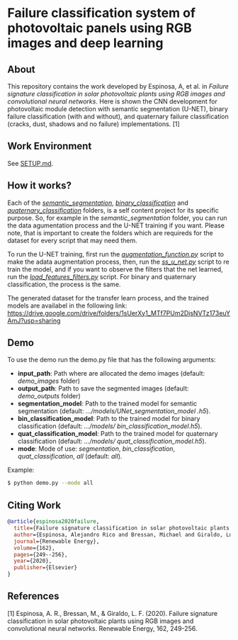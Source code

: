 # Failure classification system of photovoltaic panels using RGB images and deep learning

## About

This repository contains the work developed by Espinosa, A, et al. in *Failure signature classification in solar photovoltaic plants using RGB images and convolutional neural networks*. Here is shown the CNN development for photovoltaic module detection with semantic segmentation (U-NET), binary failure classification (with and without), 
and quaternary failure classification (cracks, dust, shadows and no failure) implementations. [1]

## Work Environment

See [SETUP.md](SETUP.md).

## How it works?

Each of the [*semantic_segmentation*](semantic_segmentation), [*binary_classification*](binary_classification) and [*quaternary_classification*](quaternary_classification) folders, is a self content project for its specific purpose. So, for example in the *semantic_segmentation* folder, you can run the data agumentation process and the U-NET training if you want. Please note, that is important to create the folders which are requireds for the dataset for every script that may need them.

To run the U-NET training, first run the [*augmentation_function.py*](semantic_segmentation/preprocessing/augmentation_function.py) script to make the adata augmentation process, then, run the [*ss_u_net.py*](semantic_segmentation/u_net/ss_u_net.py) script to re train the model, and if you want to observe the filters that the net learned, run the [*load_features_filters.py*](semantic_segmentation/u_net/load_features_filters.py) script. For binary and quaternary classification, the process is the same.

The generated dataset for the transfer learn process, and the trained models are availabel in the following link: https://drive.google.com/drive/folders/1sUerXy1_MTf7PUm2DjsNVTz173euYAmJ?usp=sharing

## Demo

To use the demo run the demo.py file that has the following arguments:

- **input_path**: Path where are allocated the demo images (default: *demo_images* folder)
- **output_path**: Path to save the segmented images (default: *demo_outputs* folder)
- **segmentation_model**: Path to the trained model for semantic segmentation (default: *.../models/UNet_segmentation_model
  .h5*).
- **bin_classification_model**: Path to the trained model for binary classification (default: *.../models/
  bin_classification_model.h5*).
- **quat_classification_model**: Path to the trained model for quaternary classification (default: *.../models/
  quat_classification_model.h5*).
- **mode**: Mode of use: *segmentation*, *bin_classification*, *quat_classification*, *all* (default: *all*).

Example:

```sh
$ python demo.py --mode all
```

## Citing Work

```BibTeX
@article{espinosa2020failure,
  title={Failure signature classification in solar photovoltaic plants using RGB images and convolutional neural networks},
  author={Espinosa, Alejandro Rico and Bressan, Michael and Giraldo, Luis Felipe},
  journal={Renewable Energy},
  volume={162},
  pages={249--256},
  year={2020},
  publisher={Elsevier}
}
```

## References

[1] Espinosa, A. R., Bressan, M., & Giraldo, L. F. (2020). Failure signature classification in solar photovoltaic plants using RGB images and convolutional neural networks. Renewable Energy, 162, 249-256.
